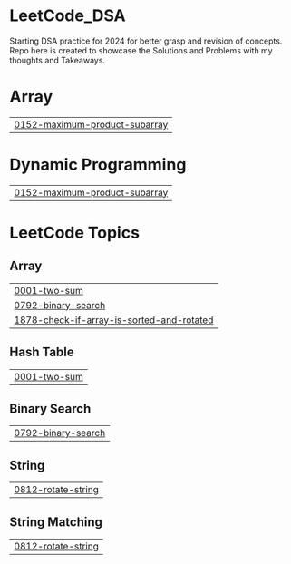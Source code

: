 # LeetCode_DSA
Starting DSA practice for 2024 for better grasp and revision of concepts. Repo here is created to showcase the Solutions and Problems with my thoughts and  Takeaways.


# Array
|  |
| ------- |
| [0152-maximum-product-subarray](https://github.com/OpenSourcePundit/LeetCode_DSA/tree/master/0152-maximum-product-subarray) |
# Dynamic Programming
|  |
| ------- |
| [0152-maximum-product-subarray](https://github.com/OpenSourcePundit/LeetCode_DSA/tree/master/0152-maximum-product-subarray) |
<!---LeetCode Topics Start-->
# LeetCode Topics
## Array
|  |
| ------- |
| [0001-two-sum](https://github.com/OpenSourcePundit/LeetCode_DSA/tree/master/0001-two-sum) |
| [0792-binary-search](https://github.com/OpenSourcePundit/LeetCode_DSA/tree/master/0792-binary-search) |
| [1878-check-if-array-is-sorted-and-rotated](https://github.com/OpenSourcePundit/LeetCode_DSA/tree/master/1878-check-if-array-is-sorted-and-rotated) |
## Hash Table
|  |
| ------- |
| [0001-two-sum](https://github.com/OpenSourcePundit/LeetCode_DSA/tree/master/0001-two-sum) |
## Binary Search
|  |
| ------- |
| [0792-binary-search](https://github.com/OpenSourcePundit/LeetCode_DSA/tree/master/0792-binary-search) |
## String
|  |
| ------- |
| [0812-rotate-string](https://github.com/OpenSourcePundit/LeetCode_DSA/tree/master/0812-rotate-string) |
## String Matching
|  |
| ------- |
| [0812-rotate-string](https://github.com/OpenSourcePundit/LeetCode_DSA/tree/master/0812-rotate-string) |
<!---LeetCode Topics End-->